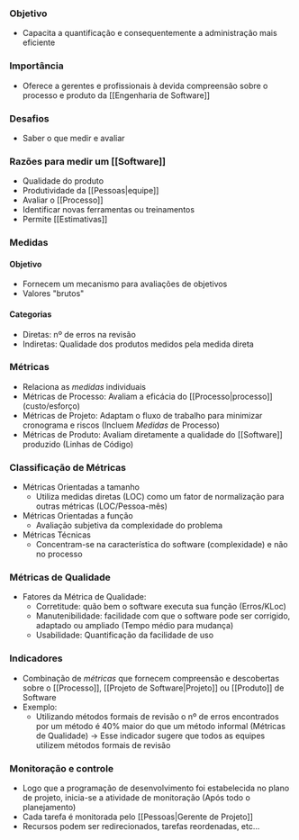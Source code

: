 ### Objetivo
- Capacita a quantificação e consequentemente a administração mais eficiente
### Importância
- Oferece a gerentes e profissionais à devida compreensão sobre o processo e produto da [[Engenharia de Software]]
### Desafios
- Saber o que medir e avaliar

### Razões para medir um [[Software]]
- Qualidade do produto
- Produtividade da [[Pessoas|equipe]]
- Avaliar o [[Processo]]
- Identificar novas ferramentas ou treinamentos
- Permite [[Estimativas]]

### Medidas
#### Objetivo
- Fornecem um mecanismo para avaliações de objetivos
- Valores "brutos"
#### Categorias
- Diretas: nº de erros na revisão
- Indiretas: Qualidade dos produtos medidos pela medida direta

### Métricas
- Relaciona as _medidas_ individuais
- Métricas de Processo: Avaliam a eficácia do [[Processo|processo]] (custo/esforço)
- Métricas de Projeto: Adaptam o fluxo de trabalho para minimizar cronograma e riscos (Incluem _Medidas_ de Processo)
- Métricas de Produto: Avaliam diretamente a qualidade do [[Software]] produzido (Linhas de Código)

### Classificação de Métricas
- Métricas Orientadas a tamanho
	- Utiliza medidas diretas (LOC) como um fator de normalização para outras métricas (LOC/Pessoa-mês)
- Métricas Orientadas a função
	- Avaliação subjetiva da complexidade do problema
- Métricas Técnicas
	- Concentram-se na característica do software (complexidade) e não no processo

### Métricas de Qualidade
- Fatores da Métrica de Qualidade:
	- Corretitude: quão bem o software executa sua função (Erros/KLoc)
	- Manutenibilidade: facilidade com que o software pode ser corrigido, adaptado ou ampliado (Tempo médio para mudança)
	- Usabilidade: Quantificação da facilidade de uso
### Indicadores
- Combinação de _métricas_ que fornecem compreensão e descobertas sobre o [[Processo]], [[Projeto de Software|Projeto]] ou [[Produto]] de Software
- Exemplo:
	- Utilizando métodos formais de revisão o nº de erros encontrados por um método é 40% maior do que um método informal (Métricas de Qualidade) -> Esse indicador sugere que todos as equipes utilizem métodos formais de revisão
### Monitoração e controle
- Logo que a programação de desenvolvimento foi estabelecida no plano de projeto, inicia-se a atividade de monitoração (Após todo o planejamento)
- Cada tarefa é monitorada pelo [[Pessoas|Gerente de Projeto]]
- Recursos podem ser redirecionados, tarefas reordenadas, etc...